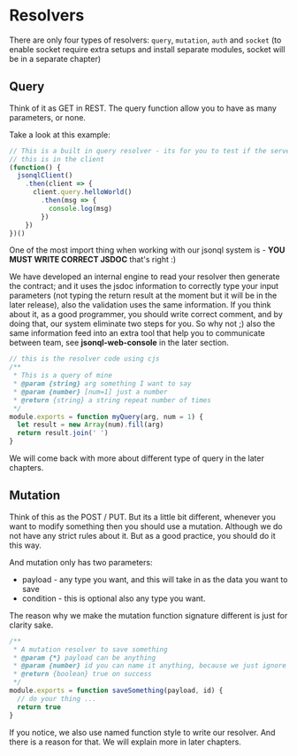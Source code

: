 # Resolvers

There are only four types of resolvers: `query`, `mutation`, `auth` and `socket`
(to enable socket require extra setups and install separate modules, socket will be in a separate chapter)

## Query

Think of it as GET in REST. The query function allow you to have as many parameters, or none.

Take a look at this example:

```js
// This is a built in query resolver - its for you to test if the server is running or not
// this is in the client
(function() {
  jsonqlClient()
    .then(client => {
      client.query.helloWorld()
        .then(msg => {
          console.log(msg)
        })
    })
})()
```
One of the most import thing when working with our jsonql system is - **YOU MUST WRITE CORRECT JSDOC** that's right :)

We have developed an internal engine to read your resolver then generate the contract; and it uses the jsdoc information to correctly
type your input parameters (not typing the return result at the moment but it will be in the later release),
also the validation uses the same information. If you think about it, as a good programmer, you should write correct
comment, and by doing that, our system eliminate two steps for you. So why not ;) also the same information feed into an extra tool
that help you to communicate between team, see **jsonql-web-console** in the later section.

```js
// this is the resolver code using cjs
/**
 * This is a query of mine
 * @param {string} arg something I want to say
 * @param {number} [num=1] just a number
 * @return {string} a string repeat number of times
 */
module.exports = function myQuery(arg, num = 1) {
  let result = new Array(num).fill(arg)
  return result.join(' ')
}
```

We will come back with more about different type of query in the later chapters.

## Mutation

Think of this as the POST / PUT. But its a little bit different, whenever you want to modify something then you should
use a mutation. Although we do not have any strict rules about it. But as a good practice, you should do it this way.

And mutation only has two parameters:

- payload - any type you want, and this will take in as the data you want to save
- condition - this is optional also any type you want.

The reason why we make the mutation function signature different is just for clarity sake.

```js
/**
 * A mutation resolver to save something
 * @param {*} payload can be anything
 * @param {number} id you can name it anything, because we just ignore anything afterward
 * @return {boolean} true on success
 */
module.exports = function saveSomething(payload, id) {
  // do your thing ...
  return true
}

```

If you notice, we also use named function style to write our resolver. And there is a reason for that.
We will explain more in later chapters.
